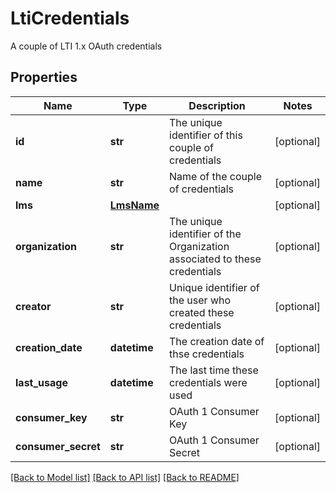 # LtiCredentials

A couple of LTI 1.x OAuth credentials
## Properties
Name | Type | Description | Notes
------------ | ------------- | ------------- | -------------
**id** | **str** | The unique identifier of this couple of credentials | [optional] 
**name** | **str** | Name of the couple of credentials | [optional] 
**lms** | [**LmsName**](LmsName.md) |  | [optional] 
**organization** | **str** | The unique identifier of the Organization associated to these credentials | [optional] 
**creator** | **str** | Unique identifier of the user who created these credentials | [optional] 
**creation_date** | **datetime** | The creation date of thse credentials | [optional] 
**last_usage** | **datetime** | The last time these credentials were used | [optional] 
**consumer_key** | **str** | OAuth 1 Consumer Key | [optional] 
**consumer_secret** | **str** | OAuth 1 Consumer Secret | [optional] 

[[Back to Model list]](../README.md#documentation-for-models) [[Back to API list]](../README.md#documentation-for-api-endpoints) [[Back to README]](../README.md)


